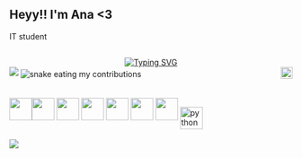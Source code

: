 ##         Heyy!! I'm Ana <3

IT student 

  
  
 



 

##



<div align="center">
<a href="https://git.io/typing-svg"><img src="https://readme-typing-svg.demolab.com?font=Handjet&weight=700&size=50&pause=1000&color=ff007f&center=true&vCenter=true&width=435&lines=Heyy+everyone!!;" alt="Typing SVG" /></a>
</div>


<img src="https://github-readme-activity-graph.vercel.app/graph?username=anyocher&bg_color=1717171&color=E0115F&line=630c92&point=FFD700&area=true&hide_border=true">

 


 <img align="center" alt="snake eating my contributions" src="https://raw.githubusercontent.com/HalinaYV/HalinaYV/output/github-contribution-grid-snake-dark.svg">

<a href="https://twitter.com/ochneranyy">
  <img align="right" alt="Anurag Hazra | Twitter" width="21px" src="https://raw.githubusercontent.com/anuraghazra/anuraghazra/master/assets/twitter.svg" />
</a>

 <img src="https://cdn.jsdelivr.net/gh/devicons/devicon/icons/java/java-original.svg" width="40" height="40"/><img src="https://cdn.jsdelivr.net/gh/devicons/devicon/icons/linux/linux-original.svg" width="40" height="40"/>
<img src="https://www.techbaz.org/Course/img/c-logo.png" width="40px" height="40px">
<img width="40" height="40" vspace="20" src="https://cdn.worldvectorlogo.com/logos/css-3.svg">
<img src="https://lh5.googleusercontent.com/-uREiNwXRv0g/UGVmpw4wkOI/AAAAAAAAFhA/opLIzoWqv7U/s288/HTML5_SF.png" width="40px" height="40px">
<img src="https://cdn4.iconfinder.com/data/icons/iconsimple-logotypes/512/github-512.png" height="40px" width="40px">
<a name="README">[<img src="https://martinchavez.github.io/Assets/Logos/javascript.svg" width="40x" height="40px" />](https://github.com/MartinChavez/Learn-Javascript)</a>
<img align="center" alt="python" height="40" width="40" src="https://upload.wikimedia.org/wikipedia/commons/thumb/c/c3/Python-logo-notext.svg/1024px-Python-logo-notext.svg.png">


<a href="https://www.instagram.com/anyochner/" target="_blank"><img src="https://img.shields.io/badge/-Instagram-%23E4405F?style=for-the-badge&logo=instagram&logoColor=white" target="_blank"></a>
